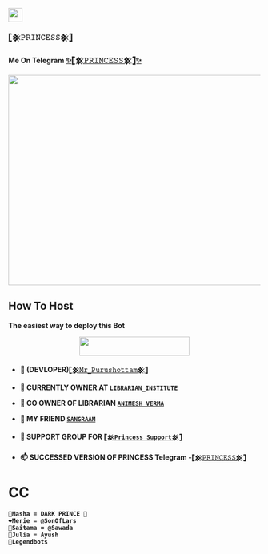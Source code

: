 


<img src="https://raw.githubusercontent.com/MartinHeinz/MartinHeinz/master/wave.gif" width="28"/></a></p>
<b>𓊈𒆜𝙿𝚁𝙸𝙽𝙲𝙴𝚂𝚂𒆜𓊉<b>

Me On Telegram <b>[✨𓊈𒆜𝙿𝚁𝙸𝙽𝙲𝙴𝚂𝚂𒆜𓊉✨](https://t.me/The_Princess2_Bot)<b>


<p align="center">
  <img src="https://media.giphy.com/media/tXwHTbQuyjo1q/giphy.gif" width="730" height="420"/></a></p>
</p>


## How To Host
The easiest way to deploy this Bot
<p align="center"><a href="https://heroku.com/deploy?template=https://github.com/PURHSHOTTAM/PRINCESS-BOT"> <img src="https://img.shields.io/badge/Deploy%20To%20Heroku-black?style=for-the-badge&logo=heroku" width="220" height="38.45"/></a></p>



- 🔭  (DEVLOPER)[`𓊈𒆜𝙼𝚛_𝙿𝚞𝚛𝚞𝚜𝚑𝚘𝚝𝚝𝚊𝚖𒆜𓊉`](http://t.me/Mr_Purushottam_M)

- 💠 CURRENTLY OWNER AT [`LIBRARIAN_INSTITUTE`](https://t.me/Channel_Librarian)

- 💠 CO OWNER OF LIBRARIAN [`ANIMESH VERMA`](https://t.me/AniMesH941)

- 💠 MY FRIEND [`SANGRAAM`](https://t.me/sangramghangale)

- 💠 SUPPORT GROUP FOR [`𓊈𒆜Princess Support𒆜𓊉`](https://t.me/PRINCESS_SUPPORT)

- 📫 SUCCESSED VERSION OF PRINCESS **Telegram -[`𓊈𒆜𝙿𝚁𝙸𝙽𝙲𝙴𝚂𝚂𒆜𓊉`](https://t.me/The_Princess2_Bot)**



# CC
```
🖤Masha = DARK PRINCE 🥺
❤️Merie = @SonOfLars
💚Saitama = @Sawada
🧡Julia = Ayush
💙Legendbots
```
